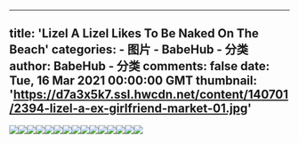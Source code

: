
---
title: 'Lizel A Lizel Likes To Be Naked On The Beach'
categories: 
    - 图片
    - BabeHub - 分类
author: BabeHub - 分类
comments: false
date: Tue, 16 Mar 2021 00:00:00 GMT
thumbnail: 'https://d7a3x5k7.ssl.hwcdn.net/content/140701/2394-lizel-a-ex-girlfriend-market-01.jpg'
---

<div>   
<img src="https://d7a3x5k7.ssl.hwcdn.net/content/140701/2394-lizel-a-ex-girlfriend-market-01.jpg" referrerpolicy="no-referrer"><img src="https://d7a3x5k7.ssl.hwcdn.net/content/140701/2394-lizel-a-ex-girlfriend-market-02.jpg" referrerpolicy="no-referrer"><img src="https://d7a3x5k7.ssl.hwcdn.net/content/140701/2394-lizel-a-ex-girlfriend-market-03.jpg" referrerpolicy="no-referrer"><img src="https://d7a3x5k7.ssl.hwcdn.net/content/140701/2394-lizel-a-ex-girlfriend-market-04.jpg" referrerpolicy="no-referrer"><img src="https://d7a3x5k7.ssl.hwcdn.net/content/140701/2394-lizel-a-ex-girlfriend-market-05.jpg" referrerpolicy="no-referrer"><img src="https://d7a3x5k7.ssl.hwcdn.net/content/140701/2394-lizel-a-ex-girlfriend-market-06.jpg" referrerpolicy="no-referrer"><img src="https://d7a3x5k7.ssl.hwcdn.net/content/140701/2394-lizel-a-ex-girlfriend-market-07.jpg" referrerpolicy="no-referrer"><img src="https://d7a3x5k7.ssl.hwcdn.net/content/140701/2394-lizel-a-ex-girlfriend-market-08.jpg" referrerpolicy="no-referrer"><img src="https://d7a3x5k7.ssl.hwcdn.net/content/140701/2394-lizel-a-ex-girlfriend-market-09.jpg" referrerpolicy="no-referrer"><img src="https://d7a3x5k7.ssl.hwcdn.net/content/140701/2394-lizel-a-ex-girlfriend-market-10.jpg" referrerpolicy="no-referrer"><img src="https://d7a3x5k7.ssl.hwcdn.net/content/140701/2394-lizel-a-ex-girlfriend-market-11.jpg" referrerpolicy="no-referrer"><img src="https://d7a3x5k7.ssl.hwcdn.net/content/140701/2394-lizel-a-ex-girlfriend-market-12.jpg" referrerpolicy="no-referrer"><img src="https://d7a3x5k7.ssl.hwcdn.net/content/140701/2394-lizel-a-ex-girlfriend-market-13.jpg" referrerpolicy="no-referrer"><img src="https://d7a3x5k7.ssl.hwcdn.net/content/140701/2394-lizel-a-ex-girlfriend-market-14.jpg" referrerpolicy="no-referrer"><img src="https://d7a3x5k7.ssl.hwcdn.net/content/140701/2394-lizel-a-ex-girlfriend-market-15.jpg" referrerpolicy="no-referrer">  
</div>
            